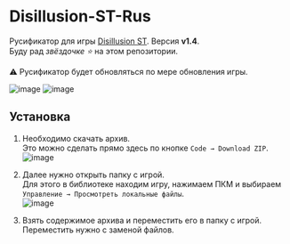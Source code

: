 # Disillusion-ST-Rus

Русификатор для игры [Disillusion ST](https://store.steampowered.com/app/2775370). Версия **v1.4**.  
Буду рад _звёздочке ⭐_ на этом репозитории.

⚠️ Русификатор будет обновляться по мере обновления игры.

![image](https://github.com/FaetterP/Disillusion-ST-Rus/assets/56697273/ed518220-a240-4c11-ac1c-2b785b11ebbf)
![image](https://github.com/user-attachments/assets/b16e5d1a-3112-48dc-ae49-41e6187b04bb)

## Установка

1. Необходимо скачать архив.  
   Это можно сделать прямо здесь по кнопке `Code → Download ZIP`.  
   ![image](https://github.com/FaetterP/Disillusion-ST-Rus/assets/56697273/9b0870b7-cf57-4740-a4cd-c5bf4efdc5ec)

2. Далее нужно открыть папку с игрой.  
   Для этого в библиотеке находим игру, нажимаем ПКМ и выбираем `Управление → Просмотреть локальные файлы`.  
   ![image](https://github.com/user-attachments/assets/ce254c13-2d8e-4f01-ada8-04edf9ffdfa0)

3. Взять содержимое архива и переместить его в папку с игрой. Переместить нужно с заменой файлов.
